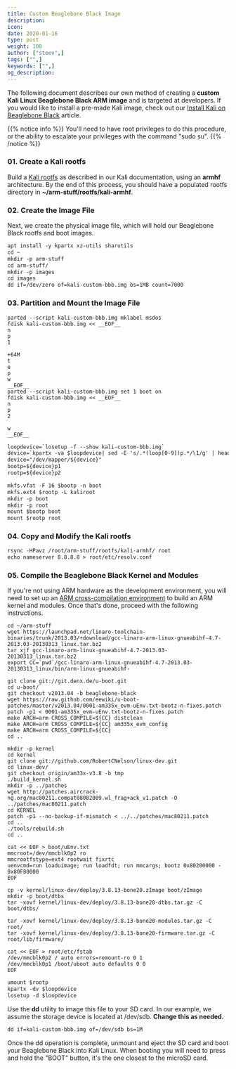 ```yaml
---
title: Custom Beaglebone Black Image
description:
icon:
date: 2020-01-16
type: post
weight: 100
author: ["steev",]
tags: ["",]
keywords: ["",]
og_description:
---
```


The following document describes our own method of creating a **custom Kali Linux Beaglebone Black ARM image** and is targeted at developers. If you would like to install a pre-made Kali image, check out our [Install Kali on Beaglebone Black](/docs/arm/kali-linux-beaglebone-black/) article.

{{% notice info %}}
You'll need to have root privileges to do this procedure, or the ability to escalate your privileges with the command "sudo su".
{{% /notice %}}

### 01. Create a Kali rootfs

Build a [Kali rootfs](/docs/development/kali-linux-arm-chroot/) as described in our Kali documentation, using an **armhf** architecture. By the end of this process, you should have a populated rootfs directory in **~/arm-stuff/rootfs/kali-armhf**.

### 02. Create the Image File

Next, we create the physical image file, which will hold our Beaglebone Black rootfs and boot images.

```markdown
apt install -y kpartx xz-utils sharutils
cd ~
mkdir -p arm-stuff
cd arm-stuff/
mkdir -p images
cd images
dd if=/dev/zero of=kali-custom-bbb.img bs=1MB count=7000
```

### 03. Partition and Mount the Image File

```plaintext
parted --script kali-custom-bbb.img mklabel msdos
fdisk kali-custom-bbb.img << __EOF__
n
p
1

+64M
t
e
p
w
__EOF__
parted --script kali-custom-bbb.img set 1 boot on
fdisk kali-custom-bbb.img << __EOF__
n
p
2

w
__EOF__
```

```html
loopdevice=`losetup -f --show kali-custom-bbb.img`
device=`kpartx -va $loopdevice| sed -E 's/.*(loop[0-9])p.*/\1/g' | head -1`
device="/dev/mapper/${device}"
bootp=${device}p1
rootp=${device}p2

mkfs.vfat -F 16 $bootp -n boot
mkfs.ext4 $rootp -L kaliroot
mkdir -p boot
mkdir -p root
mount $bootp boot
mount $rootp root
```

### 04. Copy and Modify the Kali rootfs

```markdown
rsync -HPavz /root/arm-stuff/rootfs/kali-armhf/ root
echo nameserver 8.8.8.8 > root/etc/resolv.conf
```

### 05. Compile the Beaglebone Black Kernel and Modules

If you're not using ARM hardware as the development environment, you will need to set up an [ARM cross-compilation environment](/docs/development/arm-cross-compilation-environment/) to build an ARM kernel and modules. Once that's done, proceed with the following instructions.

```plaintext
cd ~/arm-stuff
wget https://launchpad.net/linaro-toolchain-binaries/trunk/2013.03/+download/gcc-linaro-arm-linux-gnueabihf-4.7-2013.03-20130313_linux.tar.bz2
tar xjf gcc-linaro-arm-linux-gnueabihf-4.7-2013.03-20130313_linux.tar.bz2
export CC=`pwd`/gcc-linaro-arm-linux-gnueabihf-4.7-2013.03-20130313_linux/bin/arm-linux-gnueabihf-

git clone git://git.denx.de/u-boot.git
cd u-boot/
git checkout v2013.04 -b beaglebone-black
wget https://raw.github.com/eewiki/u-boot-patches/master/v2013.04/0001-am335x_evm-uEnv.txt-bootz-n-fixes.patch
patch -p1 < 0001-am335x_evm-uEnv.txt-bootz-n-fixes.patch
make ARCH=arm CROSS_COMPILE=${CC} distclean
make ARCH=arm CROSS_COMPILE=${CC} am335x_evm_config
make ARCH=arm CROSS_COMPILE=${CC}
cd ..

mkdir -p kernel
cd kernel
git clone git://github.com/RobertCNelson/linux-dev.git
cd linux-dev/
git checkout origin/am33x-v3.8 -b tmp
./build_kernel.sh
mkdir -p ../patches
wget http://patches.aircrack-ng.org/mac80211.compat08082009.wl_frag+ack_v1.patch -O ../patches/mac80211.patch
cd KERNEL
patch -p1 --no-backup-if-mismatch < ../../patches/mac80211.patch
cd ..
./tools/rebuild.sh
cd ..

cat << EOF > boot/uEnv.txt
mmcroot=/dev/mmcblk0p2 ro
mmcrootfstype=ext4 rootwait fixrtc
uenvcmd=run loaduimage; run loadfdt; run mmcargs; bootz 0x80200000 - 0x80F80000
EOF

cp -v kernel/linux-dev/deploy/3.8.13-bone20.zImage boot/zImage
mkdir -p boot/dtbs
tar -xovf kernel/linux-dev/deploy/3.8.13-bone20-dtbs.tar.gz -C boot/dtbs/

tar -xovf kernel/linux-dev/deploy/3.8.13-bone20-modules.tar.gz -C root/
tar -xovf kernel/linux-dev/deploy/3.8.13-bone20-firmware.tar.gz -C root/lib/firmware/

cat << EOF > root/etc/fstab
/dev/mmcblk0p2 / auto errors=remount-ro 0 1
/dev/mmcblk0p1 /boot/uboot auto defaults 0 0
EOF
```

```markdown
umount $rootp
kpartx -dv $loopdevice
losetup -d $loopdevice
```

Use the **dd** utility to image this file to your SD card. In our example, we assume the storage device is located at /dev/sdb. **Change this as needed.**

```markdown
dd if=kali-custom-bbb.img of=/dev/sdb bs=1M
```

Once the dd operation is complete, unmount and eject the SD card and boot your Beaglebone Black into Kali Linux. When booting you will need to press and hold the "BOOT" button, it's the one closest to the microSD card.
